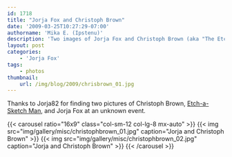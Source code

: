 ```yaml
---
id: 1718
title: "Jorja Fox and Christoph Brown"
date: '2009-03-25T10:27:29-07:00'
authorname: 'Mika E. (Ipstenu)'
description: 'Two images of Jorja Fox and Christoph Brown (aka "The Etch-a-Sketch Man") at an unknown event.'
layout: post
categories:
    - 'Jorja Fox'
tags:
    - photos
thumbnail:
    url: /img/blog/2009/chrisbrown_01.jpg
---
```


Thanks to Jorja82 for finding two pictures of Christoph Brown, [Etch-a-Sketch Man](http://www.etchu.com/), and Jorja Fox at an unknown event.

{{< carousel ratio="16x9" class="col-sm-12 col-lg-8 mx-auto" >}}
  {{< img src="img/gallery/misc/christophbrown_01.jpg" caption="Jorja and Christoph Brown" >}}
  {{< img src="img/gallery/misc/christophbrown_02.jpg" caption="Jorja and Christoph Brown" >}}
{{< /carousel >}}
